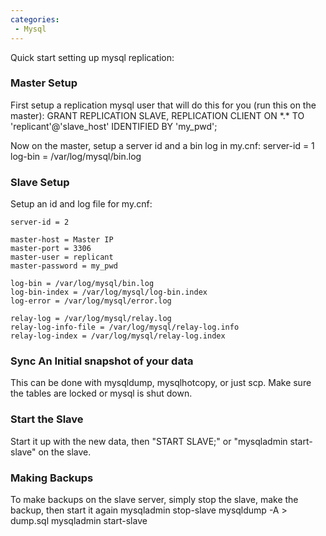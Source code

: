 ```yaml
---
categories:
 - Mysql
---
```

Quick start setting up mysql replication:

### Master Setup

First setup a replication mysql user that will do this for you (run this
on the master): GRANT REPLICATION SLAVE, REPLICATION CLIENT ON \*.\* TO
'replicant'@'slave\_host' IDENTIFIED BY 'my\_pwd';

Now on the master, setup a server id and a bin log in my.cnf: server-id
= 1 log-bin = /var/log/mysql/bin.log

### Slave Setup

Setup an id and log file for my.cnf:

    server-id = 2

    master-host = Master IP
    master-port = 3306
    master-user = replicant
    master-password = my_pwd

    log-bin = /var/log/mysql/bin.log
    log-bin-index = /var/log/mysql/log-bin.index
    log-error = /var/log/mysql/error.log

    relay-log = /var/log/mysql/relay.log
    relay-log-info-file = /var/log/mysql/relay-log.info
    relay-log-index = /var/log/mysql/relay-log.index

### Sync An Initial snapshot of your data

This can be done with mysqldump, mysqlhotcopy, or just scp. Make sure
the tables are locked or mysql is shut down.

### Start the Slave

Start it up with the new data, then "START SLAVE;" or "mysqladmin
start-slave" on the slave.

### Making Backups

To make backups on the slave server, simply stop the slave, make the
backup, then start it again mysqladmin stop-slave mysqldump -A \>
dump.sql mysqladmin start-slave

